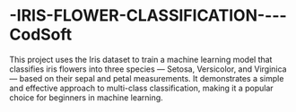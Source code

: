 # -IRIS-FLOWER-CLASSIFICATION----CodSoft
This project uses the Iris dataset to train a machine learning model that classifies iris flowers into three species — Setosa, Versicolor, and Virginica — based on their sepal and petal measurements. It demonstrates a simple and effective approach to multi-class classification, making it a popular choice for beginners in machine learning.
